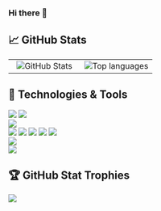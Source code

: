 ### Hi there 👋

## 📈 GitHub Stats
<!--
<div align='center'><img src="https://github-readme-stats-sigma-five.vercel.app/api?username=Paulin-Dev&show_icons=true&theme=tokyonight&custom_title=Paulin%27s%20Stats" alt='GitHub Stats'></div>  
<br>
<div align='center'><img src='https://github-readme-stats-sigma-five.vercel.app/api/top-langs/?username=Paulin-Dev&layout=compact&theme=tokyonight&hide=jupyter%20notebook' alt='Top languages'></div>
-->
<table align="center">
    <tr style="border: none;">
        <td align="center" width="50%" style="border: none;">
            <img src="https://github-readme-stats-sigma-five.vercel.app/api?username=Paulin-Dev&show_icons=true&theme=tokyonight&custom_title=Paulin%27s%20Stats" alt='GitHub Stats' />
        </td>
        <td align="center" width="50%" style="border: none;">
            <img src='https://github-readme-stats-sigma-five.vercel.app/api/top-langs/?username=Paulin-Dev&layout=compact&theme=tokyonight&hide=jupyter%20notebook' alt='Top languages' />
        </td>
    </tr>
</table>



## 🔧 Technologies & Tools

![](https://img.shields.io/badge/OS-Linux-informational?style=flat&logo=linux&logoColor=white&color=0260E3)
![](https://img.shields.io/badge/OS-Windows-informational?style=flat&logo=windows&logoColor=white&color=0260E3)  
![](https://img.shields.io/badge/Editor-VS_Code-informational?style=flat&logo=visual-studio-code&logoColor=white&color=0260E3)  
![](https://img.shields.io/badge/Code-Python-informational?style=flat&logo=python&logoColor=white&color=0260E3)
![](https://img.shields.io/badge/Code-C++-informational?style=flat&logo=C%2B%2B&logoColor=white&color=0260E3)
![](https://img.shields.io/badge/Code-SQL-informational?style=flat&logo=sql&logoColor=white&color=0260E3)
![](https://img.shields.io/badge/Code-HTML-informational?style=flat&logo=html5&logoColor=white&color=0260E3)
![](https://img.shields.io/badge/Code-CSS-informational?style=flat&logo=css3&logoColor=white&color=0260E3)  
![](https://img.shields.io/badge/Shell-Zsh-informational?style=flat&logo=gnu-bash&logoColor=white&color=0260E3)  
![](https://img.shields.io/badge/Tools-PostgreSQL-informational?style=flat&logo=postgresql&logoColor=white&color=0260E3)

## 🏆 GitHub Stat Trophies

![](https://github-profile-trophy.vercel.app/?username=Paulin-Dev&no-bg=true&no-frame=true&margin-w=20&rank=SECRET,SSS,SS,S,AAA,AA,A,B,C&theme=algolia)

<!--
- 🔭 I’m currently working on ...
- 🌱 I’m currently learning ...
- 👯 I’m looking to collaborate on ...
- 🤔 I’m looking for help with ...
- 💬 Ask me about ...
- 📫 How to reach me: ...
- 😄 Pronouns: ...
- ⚡ Fun fact: ...
-->
